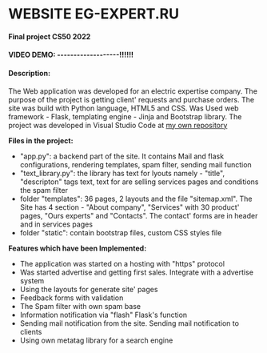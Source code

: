 # WEBSITE EG-EXPERT.RU
#### Final project CS50 2022
#### VIDEO DEMO: -------------------!!!!!!

#### Description:

The Web application was developed for an electric expertise company. The purpose of the project is getting client' requests and purchase orders.
The site was build with Python language, HTML5 and CSS. Was Used web framework - Flask, templating engine - Jinja and Bootstrap library.
The project was developed in Visual Studio Code at [my own repository](https://github.com/Denis-Bez/MyRepose)

**Files in the project:** 
 - "app.py": a backend part of the site. It contains Mail and flask configurations, rendering templates, spam filter, sending mail function
 - "text_library.py": the library has text for lyouts namely -  "title", "descripton" tags text, text for are selling services pages and conditions the spam filter
 - folder "templates": 36 pages, 2 layouts and the file "sitemap.xml". The Site has 4 section - "About company", "Services" with 30 product' pages, "Ours experts" and "Contacts". The contact' forms are in header and in services pages
 - folder "static": contain bootstrap files, custom CSS styles file

**Features which have been Implemented:**
- The application was started on a hosting with "https" protocol
- Was started advertise and getting first sales. Integrate with a advertise system
- Using the layouts for generate site' pages
- Feedback forms with validation
- The Spam filter with own spam base
- Information notification via "flash" Flask's function
- Sending mail notification from the site. Sending mail notification to clients
- Using own metatag library for a search engine
